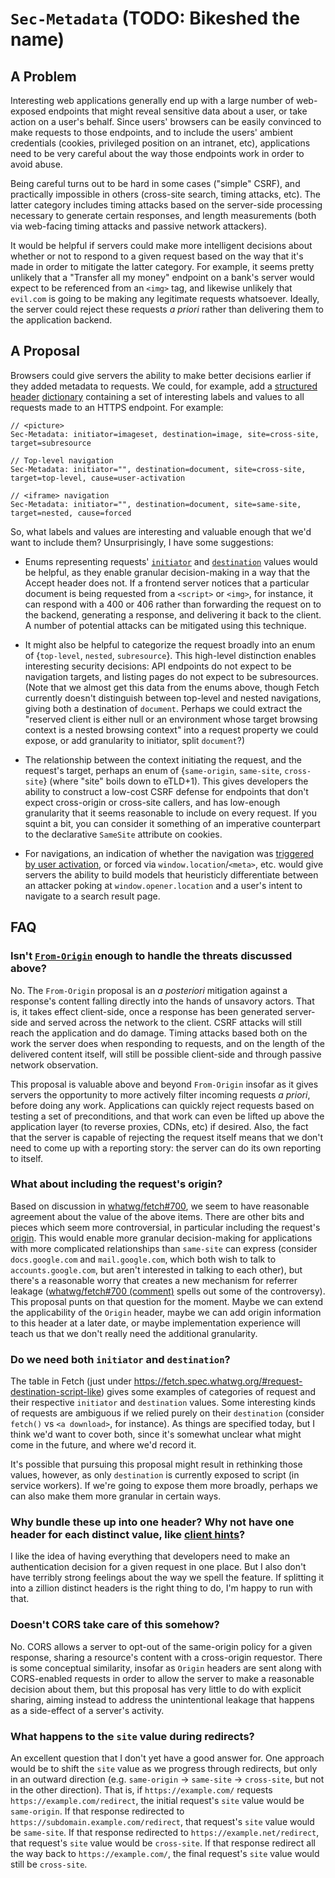 # `Sec-Metadata` (TODO: Bikeshed the name)

## A Problem

Interesting web applications generally end up with a large number of web-exposed endpoints that might reveal sensitive data about a user, or take action on a user's behalf. Since users' browsers can be easily convinced to make requests to those endpoints, and to include the users' ambient credentials (cookies, privileged position on an intranet, etc), applications need to be very careful about the way those endpoints work in order to avoid abuse.

Being careful turns out to be hard in some cases ("simple" CSRF), and practically impossible in others (cross-site search, timing attacks, etc). The latter category includes timing attacks based on the server-side processing necessary to generate certain responses, and length measurements (both via web-facing timing attacks and passive network attackers).

It would be helpful if servers could make more intelligent decisions about whether or not to respond to a given request based on the way that it's made in order to mitigate the latter category. For example, it seems pretty unlikely that a "Transfer all my money" endpoint on a bank's server would expect to be referenced from an `<img>` tag, and likewise unlikely that `evil.com` is going to be making any legitimate requests whatsoever. Ideally, the server could reject these requests _a priori_ rather than delivering them to the application backend.

## A Proposal

Browsers could give servers the ability to make better decisions earlier if they added metadata to requests. We could, for example, add a [structured header](https://tools.ietf.org/html/draft-ietf-httpbis-header-structure) [dictionary](https://tools.ietf.org/html/draft-ietf-httpbis-header-structure#section-4.1) containing a set of interesting labels and values to all requests made to an HTTPS endpoint. For example:

```
// <picture>
Sec-Metadata: initiator=imageset, destination=image, site=cross-site, target=subresource

// Top-level navigation
Sec-Metadata: initiator="", destination=document, site=cross-site, target=top-level, cause=user-activation

// <iframe> navigation
Sec-Metadata: initiator="", destination=document, site=same-site, target=nested, cause=forced
```

So, what labels and values are interesting and valuable enough that we'd want to include them? Unsurprisingly, I have some suggestions:

* Enums representing requests' [`initiator`](https://fetch.spec.whatwg.org/#concept-request-initiator) and [`destination`](https://fetch.spec.whatwg.org/#concept-request-destination) values would be helpful, as they enable granular decision-making in a way that the Accept header does not. If a frontend server notices that a particular document is being requested from a `<script>` or `<img>`, for instance, it can respond with a 400 or 406 rather than forwarding the request on to the backend, generating a response, and delivering it back to the client. A number of potential attacks can be mitigated using this technique.

* It might also be helpful to categorize the request broadly into an enum of {`top-level`, `nested`, `subresource`}. This high-level distinction enables interesting security decisions: API endpoints do not expect to be navigation targets, and listing pages do not expect to be subresources. (Note that we almost get this data from the enums above, though Fetch currently doesn't distinguish between top-level and nested navigations, giving both a destination of `document`. Perhaps we could extract the "reserved client is either null or an environment whose target browsing context is a nested browsing context" into a request property we could expose, or add granularity to initiator, split `document`?)

* The relationship between the context initiating the request, and the request's target, perhaps an enum of {`same-origin`, `same-site`, `cross-site`} (where "site" boils down to eTLD+1). This gives developers the ability to construct a low-cost CSRF defense for endpoints that don't expect cross-origin or cross-site callers, and has low-enough granularity that it seems reasonable to include on every request. If you squint a bit, you can consider it something of an imperative counterpart to the declarative `SameSite` attribute on cookies.

* For navigations, an indication of whether the navigation was [triggered by user activation](https://html.spec.whatwg.org/multipage/interaction.html#triggered-by-user-activation), or forced via `window.location`/`<meta>`, etc. would give servers the ability to build models that heuristicly differentiate between an attacker poking at `window.opener.location` and a user's intent to navigate to a search result page.

## FAQ

### Isn't [`From-Origin`](https://github.com/whatwg/fetch/issues/687) enough to handle the threats discussed above?

No. The `From-Origin` proposal is an _a posteriori_ mitigation against a response's content falling directly into the hands of unsavory actors. That is, it takes effect client-side, once a response has been generated server-side and served across the network to the client. CSRF attacks will still reach the application and do damage. Timing attacks based both on the work the server does when responding to requests, and on the length of the delivered content itself, will still be possible client-side and through passive network observation.

This proposal is valuable above and beyond `From-Origin` insofar as it gives servers the opportunity to more actively filter incoming requests _a priori_, before doing any work. Applications can quickly reject requests based on testing a set of preconditions, and that work can even be lifted up above the application layer (to reverse proxies, CDNs, etc) if desired. Also, the fact that the server is capable of rejecting the request itself means that we don't need to come up with a reporting story: the server can do its own reporting to itself.

### What about including the request's origin?

Based on discussion in [whatwg/fetch#700](https://github.com/whatwg/fetch/issues/700), we seem to have reasonable agreement about the value of the above items. There are other bits and pieces which seem more controversial, in particular including the request's [origin](https://fetch.spec.whatwg.org/#concept-request-origin). This would enable more granular decision-making for applications with more complicated relationships than `same-site` can express (consider `docs.google.com` and `mail.google.com`, which both wish to talk to `accounts.google.com`, but aren't interested in talking to each other), but there's a reasonable worry that creates a new mechanism for referrer leakage ([whatwg/fetch#700 (comment)](https://github.com/whatwg/fetch/issues/700#issuecomment-382762249) spells out some of the controversy). This proposal punts on that question for the moment. Maybe we can extend the applicability of the `Origin` header, maybe we can add origin information to this header at a later date, or maybe implementation experience will teach us that we don't really need the additional granularity.

### Do we need both `initiator` and `destination`?

The table in Fetch (just under https://fetch.spec.whatwg.org/#request-destination-script-like) gives some examples of categories of request and their respective `initiator` and `destination` values. Some interesting kinds of requests are ambiguous if we relied purely on their `destination` (consider `fetch()` vs `<a download>`, for instance). As things are specified today, but I think we'd want to cover both, since it's somewhat unclear what might come in the future, and where we'd record it.

It's possible that pursuing this proposal might result in rethinking those values, however, as only `destination` is currently exposed to script (in service workers). If we're going to expose them more broadly, perhaps we can also make them more granular in certain ways.

### Why bundle these up into one header? Why not have one header for each distinct value, like [client hints](http://httpwg.org/http-extensions/client-hints.html#rfc.section.4)?

I like the idea of having everything that developers need to make an authentication decision for a given request in one place. But I also don't have terribly strong feelings about the way we spell the feature. If splitting it into a zillion distinct headers is the right thing to do, I'm happy to run with that.

### Doesn't CORS take care of this somehow?

No. CORS allows a server to opt-out of the same-origin policy for a given response, sharing a resource's content with a cross-origin requestor. There is some conceptual similarity, insofar as `Origin` headers are sent along with CORS-enabled requests in order to allow the server to make a reasonable decision about them, but this proposal has very little to do with explicit sharing, aiming instead to address the unintentional leakage that happens as a side-effect of a server's activity. 

### What happens to the `site` value during redirects?

An excellent question that I don't yet have a good answer for. One approach would be to shift the `site` value as we progress through redirects, but only in an outward direction (e.g. `same-origin` -> `same-site` -> `cross-site`, but not in the other direction). That is, if `https://example.com/` requests `https://example.com/redirect`, the initial request's `site` value would be `same-origin`. If that response redirected to `https://subdomain.example.com/redirect`, that request's `site` value would be `same-site`. If that response redirected to `https://example.net/redirect`, that request's `site` value would be `cross-site`. If that response redirect all the way back to `https://example.com/`, the final request's `site` value would still be `cross-site`.
